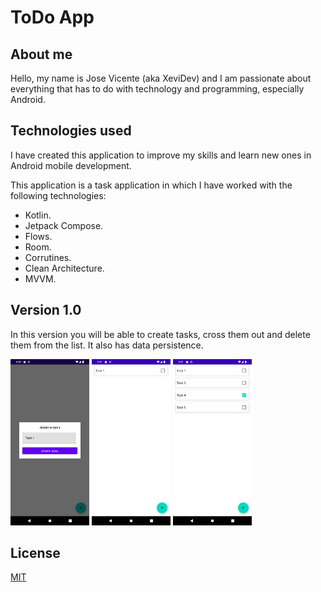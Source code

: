 # ToDo App

## About me

Hello, my name is Jose Vicente (aka XeviDev) and I am passionate about everything that has to do
with technology and programming, especially Android.

## Technologies used

I have created this application to improve my skills and learn new ones in Android mobile
development.

This application is a task application in which I have worked with the following technologies:

- Kotlin.
- Jetpack Compose.
- Flows.
- Room.
- Corrutines.
- Clean Architecture.
- MVVM.

## Version 1.0

In this version you will be able to create tasks, cross them out and delete them from the list. It
also has data persistence.

<p float="left">
    <img src="img_versions/v1.0_1.png?raw=true"  width="25%" height="25%">
    <img src="img_versions/v1.0_2.png?raw=true"  width="25%" height="25%">
    <img src="img_versions/v1.0_3.png?raw=true"  width="25%" height="25%">
</p>

## License

[MIT](https://choosealicense.com/licenses/mit/)